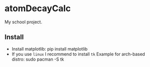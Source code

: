 # atomDecayCalc

My school project.

## Install
* Install matplotlib: 
        pip install matplotlib
* If you use `linux` I recommend to install `tk`
  Example for arch-based distro:
        sudo pacman -S tk
